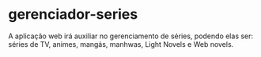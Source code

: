 # gerenciador-series
A aplicação web irá auxiliar no gerenciamento de séries, podendo elas ser: séries de TV, animes, mangás, manhwas, Light Novels e Web novels.

